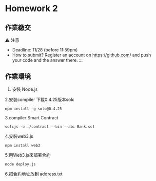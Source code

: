 # Homework 2

## 作業繳交
:warning: 注意
- Deadline: 11/28 (before 11:59pm)
- How to submit? Register an account on  https://github.com/ and push your code and the answer there. 
:::


## 作業環境

1. 安裝 Node.js

2.安裝compiler 下載0.4.25版本solc
```
npm install -g solc@0.4.25
```

3.compiler Smart Contract
```
solcjs -o ./contract --bin --abi Bank.sol
```

4.安裝web3.js
```
npm install web3
```

5.用Web3.js來部署合約

```
node deploy.js
```

6.把合約地址放到 address.txt
